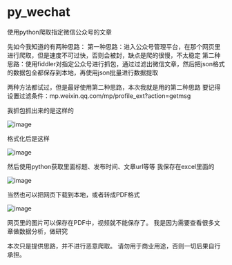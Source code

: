 # py_wechat
使用python爬取指定微信公众号的文章

先如今我知道的有两种思路：
第一种思路：进入公众号管理平台，在那个网页里进行爬取，但是速度不可过快，否则会被封，缺点是爬的很慢，不太稳定
第二种思路：使用fiddler对指定公众号进行抓包，通过过滤出微信文章，然后把json格式的数据包全都保存到本地，再使用json批量进行数据提取

两种方法都试过，但是最好使用第二种思路，本次我就是用的第二种思路
要记得设置过滤条件：mp.weixin.qq.com/mp/profile_ext?action=getmsg

我抓包抓出来的是这样的

![image](https://user-images.githubusercontent.com/58964582/149646422-44580281-39e9-425d-8f6a-7d40dc5be83d.png)

格式化后是这样

![image](https://user-images.githubusercontent.com/58964582/149646442-90f1caf3-8729-4223-89f6-1d12278497f7.png)

然后使用python获取里面标题、发布时间、文章url等等
我保存在excel里面的

![image](https://user-images.githubusercontent.com/58964582/149646474-bdd35ae4-0a5b-422f-9f59-1366636bb5b4.png)

当然也可以把网页下载到本地，或者转成PDF格式

![image](https://user-images.githubusercontent.com/58964582/149646634-bb6d54e6-0c1a-44a5-827e-87de0e4c40c4.png)

网页里的图片可以保存在PDF中，视频就不能保存了。
我是因为需要查看很多文章做数据分析，做研究

本次只是提供思路，并不进行恶意爬取。
请勿用于商业用途，否则一切后果自行承担。
